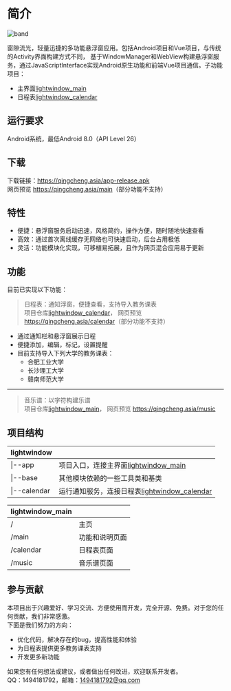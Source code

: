 # 简介  

![band](https://github.com/beicause/lightwindow/band.png)

窗隙流光，轻量迅捷的多功能悬浮窗应用。包括Android项目和Vue项目，与传统的Activity界面构建方式不同，
基于WindowManager和WebView构建悬浮窗服务，通过JavaScriptInterface实现Android原生功能和前端Vue项目通信。子功能项目：

- 主界面[lightwindow_main](https://github.com/beicause/lightwindow_main)  
- 日程表[lightwindow_calendar](https://github.com/beicause/lightwindow_calendar)

## 运行要求

Android系统，最低Android 8.0（API Level 26）

## 下载

下载链接：<https://qingcheng.asia/app-release.apk>  
网页预览 <https://qingcheng.asia/main>（部分功能不支持）

## 特性

- 便捷：悬浮窗服务启动迅速，风格简约，操作方便，随时随地快速查看
- 高效：通过首次离线缓存无网络也可快速启动，后台占用极低
- 灵活：功能模块化实现，可移植易拓展，且作为网页混合应用易于更新

## 功能

目前已实现以下功能：
> 日程表：通知浮窗，便捷查看，支持导入教务课表  
项目仓库[lightwindow_calendar](https://github.com/beicause/lightwindow_calendar)，
网页预览 <https://qingcheng.asia/calendar>（部分功能不支持）

- 通过通知栏和悬浮窗展示日程
- 便捷添加，编辑，标记，设置提醒
- 目前支持导入下列大学的教务课表：
  - 合肥工业大学
  - 长沙理工大学
  - 赣南师范大学

---
>音乐谱：以字符构建乐谱  
项目仓库[lightwindow_main](https://github.com/beicause/lightwindow_main)，
网页预览 <https://qingcheng.asia/music>

## 项目结构

| lightwindow||
| ----  | ----  |
|\|--app  | 项目入口，连接主界面[lightwindow_main](https://github.com/beicause/lightwindow_main) |
|\|--base  | 其他模块依赖的一些工具类和基类 |
|\|--calendar|运行通知服务，连接日程表[lightwindow_calendar](https://github.com/beicause/lightwindow_calendar)|

| lightwindow_main||
| ----  | ----  |
|/  | 主页 |
|/main | 功能和说明页面 |
|/calendar|日程表页面|
|/music| 音乐谱页面|

## 参与贡献

本项目出于兴趣爱好、学习交流、方便使用而开发，完全开源、免费。对于您的任何贡献，我们非常感激。  
下面是我们努力的方向：  

- 优化代码，解决存在的bug，提高性能和体验
- 为日程表提供更多教务课表支持
- 开发更多新功能

如果您有任何想法或建议，或者做出任何改进，欢迎联系开发者。  
QQ：1494181792，邮箱：1494181792@qq.com  
